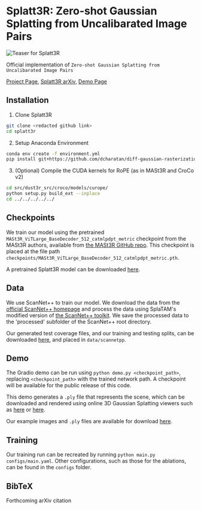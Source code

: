 # Splatt3R: Zero-shot Gaussian Splatting from Uncalibarated Image Pairs

![Teaser for Splatt3R](assets/overview.svg)

Official implementation of `Zero-shot Gaussian Splatting from Uncalibarated Image Pairs`

[Project Page](https://btsmart.github.io/splatt3r/index.html), [Splatt3R arXiv](https://arxiv.org/), [Demo Page](https://huggingface.co/spaces/brandonsmart/splatt3r)

## Installation

1. Clone Splatt3R  
```bash
git clone <redacted github link>
cd splatt3r
```

2. Setup Anaconda Environment
```bash
conda env create -f environment.yml
pip install git+https://github.com/dcharatan/diff-gaussian-rasterization-modified
```

3. (Optional) Compile the CUDA kernels for RoPE (as in MASt3R and CroCo v2)

```bash
cd src/dust3r_src/croco/models/curope/
python setup.py build_ext --inplace
cd ../../../../../
```

## Checkpoints

We train our model using the pretrained `MASt3R_ViTLarge_BaseDecoder_512_catmlpdpt_metric` checkpoint from the MASt3R authors, available from [the MASt3R GitHub repo](https://github.com/naver/mast3r). This checkpoint is placed at the file path `checkpoints/MASt3R_ViTLarge_BaseDecoder_512_catmlpdpt_metric.pth`.

A pretrained Splatt3R model can be downloaded [here](https://huggingface.co/brandonsmart/splatt3r_v1.0/blob/main/epoch%3D19-step%3D1200.ckpt).

## Data

We use ScanNet++ to train our model. We download the data from the [official ScanNet++ homepage](https://kaldir.vc.in.tum.de/scannetpp/) and process the data using SplaTAM's modified version of [the ScanNet++ toolkit](https://github.com/Nik-V9/scannetpp). We save the processed data to the 'processed' subfolder of the ScanNet++ root directory.

Our generated test coverage files, and our training and testing splits, can be downloaded [here](https://huggingface.co/brandonsmart/splatt3r_v1.0/tree/main/scannetpp), and placed in `data/scannetpp`.

## Demo

The Gradio demo can be run using `python demo.py <checkpoint_path>`, replacing `<checkpoint_path>` with the trained network path. A checkpoint will be available for the public release of this code.

This demo generates a `.ply` file that represents the scene, which can be downloaded and rendered using online 3D Gaussian Splatting viewers such as [here](https://projects.markkellogg.org/threejs/demo_gaussian_splats_3d.php?art=1&cu=0,-1,0&cp=0,1,0&cla=1,0,0&aa=false&2d=false&sh=0) or [here](https://playcanvas.com/supersplat/editor).

Our example images and `.ply` files are available for download [here](https://huggingface.co/brandonsmart/splatt3r_v1.0/tree/main/demo_examples).

## Training

Our training run can be recreated by running `python main.py configs/main.yaml`. Other configurations, such as those for the ablations, can be found in the `configs` folder.

## BibTeX

Forthcoming arXiv citation